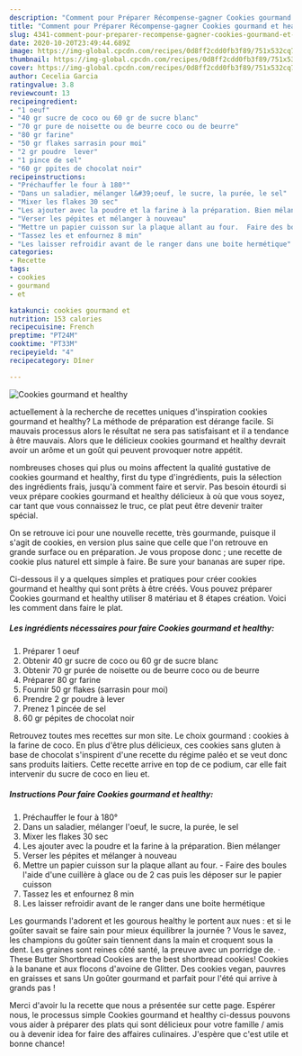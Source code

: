 ```yaml
---
description: "Comment pour Préparer Récompense-gagner Cookies gourmand et healthy"
title: "Comment pour Préparer Récompense-gagner Cookies gourmand et healthy"
slug: 4341-comment-pour-preparer-recompense-gagner-cookies-gourmand-et-healthy
date: 2020-10-20T23:49:44.689Z
image: https://img-global.cpcdn.com/recipes/0d8ff2cdd0fb3f89/751x532cq70/cookies-gourmand-et-healthy-photo-principale-de-la-recette.jpg
thumbnail: https://img-global.cpcdn.com/recipes/0d8ff2cdd0fb3f89/751x532cq70/cookies-gourmand-et-healthy-photo-principale-de-la-recette.jpg
cover: https://img-global.cpcdn.com/recipes/0d8ff2cdd0fb3f89/751x532cq70/cookies-gourmand-et-healthy-photo-principale-de-la-recette.jpg
author: Cecelia Garcia
ratingvalue: 3.8
reviewcount: 13
recipeingredient:
- "1 oeuf"
- "40 gr sucre de coco ou 60 gr de sucre blanc"
- "70 gr pure de noisette ou de beurre coco ou de beurre"
- "80 gr farine"
- "50 gr flakes sarrasin pour moi"
- "2 gr poudre  lever"
- "1 pince de sel"
- "60 gr ppites de chocolat noir"
recipeinstructions:
- "Préchauffer le four à 180°"
- "Dans un saladier, mélanger l&#39;oeuf, le sucre, la purée, le sel"
- "Mixer les flakes 30 sec"
- "Les ajouter avec la poudre et la farine à la préparation. Bien mélanger"
- "Verser les pépites et mélanger à nouveau"
- "Mettre un papier cuisson sur la plaque allant au four.  Faire des boules l&#39;aide d&#39;une cuillère à glace ou de 2 cas puis les déposer sur le papier cuisson"
- "Tassez les et enfournez 8 min"
- "Les laisser refroidir avant de le ranger dans une boite hermétique"
categories:
- Recette
tags:
- cookies
- gourmand
- et

katakunci: cookies gourmand et 
nutrition: 153 calories
recipecuisine: French
preptime: "PT24M"
cooktime: "PT33M"
recipeyield: "4"
recipecategory: Dîner

---
```



![Cookies gourmand et healthy](https://img-global.cpcdn.com/recipes/0d8ff2cdd0fb3f89/751x532cq70/cookies-gourmand-et-healthy-photo-principale-de-la-recette.jpg)

actuellement à la recherche de recettes uniques d'inspiration cookies gourmand et healthy? La méthode de préparation est dérange facile. Si mauvais processus alors le résultat ne sera pas satisfaisant et il a tendance à être mauvais. Alors que le délicieux cookies gourmand et healthy devrait avoir un arôme et un goût qui peuvent provoquer notre appétit.

nombreuses choses qui plus ou moins affectent la qualité gustative de cookies gourmand et healthy, first du type d'ingrédients, puis la sélection des ingrédients frais, jusqu'à comment faire et servir. Pas besoin étourdi si veux prépare cookies gourmand et healthy délicieux à où que vous soyez, car tant que vous connaissez le truc, ce plat peut être devenir traiter spécial.

On se retrouve ici pour une nouvelle recette, très gourmande, puisque il s&#39;agit de cookies, en version plus saine que celle que l&#39;on retrouve en grande surface ou en préparation. Je vous propose donc ; une recette de cookie plus naturel ett simple à faire. Be sure your bananas are super ripe.


Ci-dessous il y a quelques simples et pratiques pour créer cookies gourmand et healthy qui sont prêts à être créés. Vous pouvez préparer Cookies gourmand et healthy utiliser 8 matériau et 8 étapes création. Voici les comment dans faire le plat.

<!--inarticleads1-->

##### Les ingrédients nécessaires pour faire Cookies gourmand et healthy:

1. Préparer 1 oeuf
1. Obtenir 40 gr sucre de coco ou 60 gr de sucre blanc
1. Obtenir 70 gr purée de noisette ou de beurre coco ou de beurre
1. Préparer 80 gr farine
1. Fournir 50 gr flakes (sarrasin pour moi)
1. Prendre 2 gr poudre à lever
1. Prenez 1 pincée de sel
1.  60 gr pépites de chocolat noir


Retrouvez toutes mes recettes sur mon site. Le choix gourmand : cookies à la farine de coco. En plus d&#39;être plus délicieux, ces cookies sans gluten à base de chocolat s&#39;inspirent d&#39;une recette du régime paléo et se veut donc sans produits laitiers. Cette recette arrive en top de ce podium, car elle fait intervenir du sucre de coco en lieu et. 

<!--inarticleads2-->

##### Instructions Pour faire Cookies gourmand et healthy:

1. Préchauffer le four à 180°
1. Dans un saladier, mélanger l&#39;oeuf, le sucre, la purée, le sel
1. Mixer les flakes 30 sec
1. Les ajouter avec la poudre et la farine à la préparation. Bien mélanger
1. Verser les pépites et mélanger à nouveau
1. Mettre un papier cuisson sur la plaque allant au four.  - Faire des boules l&#39;aide d&#39;une cuillère à glace ou de 2 cas puis les déposer sur le papier cuisson
1. Tassez les et enfournez 8 min
1. Les laisser refroidir avant de le ranger dans une boite hermétique


Les gourmands l&#39;adorent et les gourous healthy le portent aux nues : et si le goûter savait se faire sain pour mieux équilibrer la journée ? Vous le savez, les champions du goûter sain tiennent dans la main et croquent sous la dent. Les graines sont reines côté santé, la preuve avec un porridge de. · These Butter Shortbread Cookies are the best shortbread cookies! Cookies à la banane et aux flocons d&#39;avoine de Glitter. Des cookies vegan, pauvres en graisses et sans Un goûter gourmand et parfait pour l&#39;été qui arrive à grands pas ! 


Merci d'avoir lu la recette que nous a présentée sur cette page. Espérer nous, le processus simple Cookies gourmand et healthy ci-dessus pouvons vous aider à préparer des plats qui sont délicieux pour votre famille / amis ou à devenir idea for faire des affaires culinaires. J'espère que c'est utile et bonne chance!

